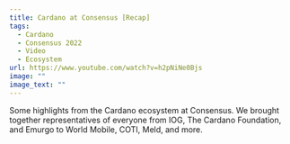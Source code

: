 ```yaml
---
title: Cardano at Consensus [Recap]
tags:
  - Cardano
  - Consensus 2022
  - Video
  - Ecosystem
url: https://www.youtube.com/watch?v=h2pNiNe0Bjs
image: ""
image_text: ""
---
```


Some highlights from the Cardano ecosystem at Consensus. We brought together representatives of everyone from IOG, The Cardano Foundation, and Emurgo to World Mobile, COTI, Meld, and more.
